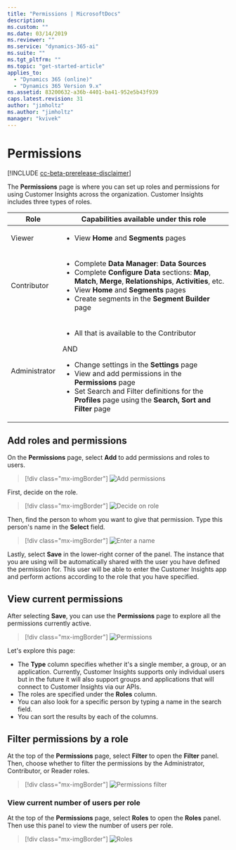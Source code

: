 ```yaml
---
title: "Permissions | MicrosoftDocs"
description: 
ms.custom: ""
ms.date: 03/14/2019
ms.reviewer: ""
ms.service: "dynamics-365-ai"
ms.suite: ""
ms.tgt_pltfrm: ""
ms.topic: "get-started-article"
applies_to: 
  - "Dynamics 365 (online)"
  - "Dynamics 365 Version 9.x"
ms.assetid: 83200632-a36b-4401-ba41-952e5b43f939
caps.latest.revision: 31
author: "jimholtz"
ms.author: "jimholtz"
manager: "kvivek"
---
```

# Permissions

[!INCLUDE [cc-beta-prerelease-disclaimer](../includes/cc-beta-prerelease-disclaimer.md)]

The **Permissions** page is where you can set up roles and permissions for using Customer Insights across the organization. Customer Insights includes three types of roles. 

|Role  |Capabilities available under this role  |
|---------|---------|
|Viewer     | <ul><li>View **Home** and **Segments** pages </li></ul>       |
|Contributor     | <ul><li>Complete **Data Manager**: **Data Sources** </li><li>Complete **Configure Data** sections: **Map**, **Match**, **Merge**, **Relationships**, **Activities**, etc. </li><li>View **Home** and **Segments** pages </li><li>Create segments in the **Segment Builder** page  </li></ul> |
|Administrator     | <ul><li>All that is available to the Contributor</li></ul>AND<ul><li>Change settings in the **Settings** page</li><li>View and add permissions in the **Permissions** page</li><li>Set Search and Filter definitions for the **Profiles** page using the **Search, Sort and Filter** page   </li></ul>     |
 
## Add roles and permissions

On the **Permissions** page, select **Add** to add permissions and roles to users.

> [!div class="mx-imgBorder"] 
> ![](media/add-permissions.png "Add permissions")

First, decide on the role.

> [!div class="mx-imgBorder"] 
> ![](media/permissions-roles.png "Decide on role")
 
Then, find the person to whom you want to give that permission. Type this person's name in the **Select** field.

> [!div class="mx-imgBorder"] 
> ![](media/permissions-roles.png "Enter a name")

Lastly, select **Save** in the lower-right corner of the panel. The instance that you are using will be automatically shared with the user you have defined the permission for. This user will be able to enter the Customer Insights app and perform actions according to the role that you have specified.
 
## View current permissions

After selecting **Save**, you can use the **Permissions** page to explore all the permissions currently active.

> [!div class="mx-imgBorder"] 
> ![](media/permissions.png "Permissions")

Let's explore this page:

- The **Type** column specifies whether it's a single member, a group, or an application. Currently, Customer Insights supports only individual users but in the future it will also support groups and applications that will connect to Customer Insights via our APIs.
- The roles are specified under the **Roles** column.
- You can also look for a specific person by typing a name in the search field.
- You can sort the results by each of the columns.   

## Filter permissions by a role

At the top of the **Permissions** page, select **Filter** to open the **Filter** panel. Then, choose whether to filter the permissions by the Administrator, Contributor, or Reader roles.

> [!div class="mx-imgBorder"] 
> ![](media/permissions-filter.png "Permissions filter")

### View current number of users per role

At the top of the **Permissions** page, select **Roles** to open the **Roles** panel. Then use this panel to view the number of users per role.

> [!div class="mx-imgBorder"] 
> ![](media/permissions-roles2.png "Roles")

